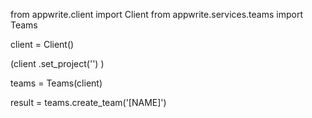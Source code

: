 from appwrite.client import Client
from appwrite.services.teams import Teams

client = Client()

(client
  .set_project('')
)

teams = Teams(client)

result = teams.create_team('[NAME]')
